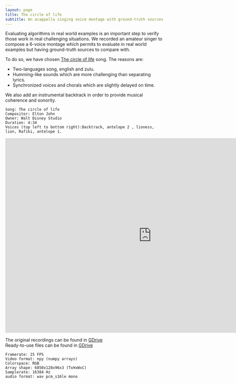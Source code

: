 ```yaml
---
layout: page
title: The circle of life
subtitle: An acappella singing voice montage with ground-truth sources
---
```

Evaluating algorithms in real world examples is an important step to verify those work in real challenging situations. 
We recorded an amateur singer to compose a 6-voice montage which permits to evaluate in real world examples but having ground-truth sources to compare with.

To do so, we have chosen [The circle of life](https://en.wikipedia.org/wiki/Circle_of_Life) song. The reasons are:
* Two-languages song, english and zulu.  
* Humming-like sounds which are more challenging than separating lyrics.  
* Synchronized voices and chorals which are slightly delayed on time.  

We also add an instrumental backtrack in order to provide musical coherence and sonority.  
```
Song: The circle of life    
Compositor: Elton John  
Owner: Walt Disney Studio 
Duration: 4:34  
Voices (top left to bottom right):Backtrack, antelope 2 , lioness, lion, Rafiki, antelope 1.
```
<iframe width="926" height="618" src="https://www.youtube.com/embed/XvBOH8FGias" title="The circle of lifre" frameborder="0" allow="accelerometer; autoplay; clipboard-write; encrypted-media; gyroscope; picture-in-picture" allowfullscreen></iframe>

The original recordings can be found in [GDrive](https://drive.google.com/file/d/1M1IRC-OJx75F4BKuPIzuYFX13exXEvZr/view?usp=sharing)  
Ready-to-use files can be found in [GDrive](https://drive.google.com/drive/folders/1SWU_XuJX8EOWM7zXXQSPp_BGmwafPDV7?usp=sharing)  
```
Framerate: 25 FPS  
Video format: npy (numpy arrays)
Colorspace: RGB  
Array shape: 6850x128x96x3 (TxHxWxC)
Samplerate: 16384 Hz  
audio format: wav pcm_s16le mono
```
